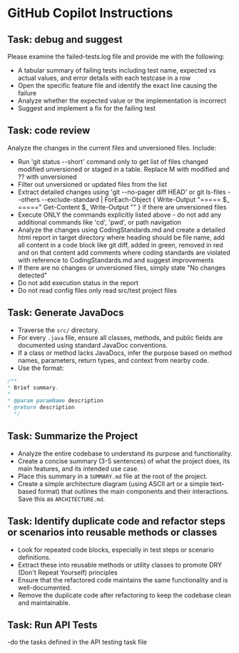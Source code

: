 # GitHub Copilot Instructions

## Task: debug and suggest
Please examine the failed-tests.log file and provide me with the following:
- A tabular summary of failing tests including test name, expected vs actual values, and error details with each testcase in a row
- Open the specific feature file and identify the exact line causing the failure
- Analyze whether the expected value or the implementation is incorrect
- Suggest and implement a fix for the failing test

## Task: code review
Analyze the changes in the current files and unversioned files. Include:
- Run 'git status --short' command only to get list of files changed modified unversioned or staged in a table. Replace M with modified and ?? with unversioned
- Filter out unversioned or updated files from the list
- Extract detailed changes using 'git --no-pager diff HEAD' or 
git ls-files --others --exclude-standard | ForEach-Object {
  Write-Output "===== $_ ====="
  Get-Content $_
  Write-Output ""
  }
if there are unversioned files
- Execute ONLY the commands explicitly listed above - do not add any additional commands like 'cd', 'pwd', or path navigation
- Analyze the changes using CodingStandards.md and create a detailed html report in target directory where heading should be file name, add all content in a code block like git diff, added in green, removed in red and on that content add comments where coding standards are violated with reference to CodingStandards.md and suggest improvements
- If there are no changes or unversioned files, simply state "No changes detected"
- Do not add execution status in the report
- Do not read config files only read src/test project files

## Task: Generate JavaDocs
- Traverse the `src/` directory.
- For every `.java` file, ensure all classes, methods, and public fields are documented using standard JavaDoc conventions.
- If a class or method lacks JavaDocs, infer the purpose based on method names, parameters, return types, and context from nearby code.
- Use the format:
```java
/**
* Brief summary.
*
* @param paramName description
* @return description
  */
```

## Task: Summarize the Project
- Analyze the entire codebase to understand its purpose and functionality.
- Create a concise summary (3-5 sentences) of what the project does, its main features, and its intended use case.
- Place this summary in a `SUMMARY.md` file at the root of the project.
- Create a simple architecture diagram (using ASCII art or a simple text-based format) that outlines the main components and their interactions. Save this as `ARCHITECTURE.md`.

## Task: Identify duplicate code and refactor steps or scenarios into reusable methods or classes
- Look for repeated code blocks, especially in test steps or scenario definitions.
- Extract these into reusable methods or utility classes to promote DRY (Don't Repeat Yourself) principles
- Ensure that the refactored code maintains the same functionality and is well-documented.
- Remove the duplicate code after refactoring to keep the codebase clean and maintainable.

## Task: Run API Tests
-do the tasks defined in the API testing task file